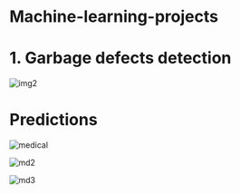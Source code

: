 # Machine-learning-projects
# 1. Garbage defects detection
![img2](https://github.com/yasirrustam06/Machine-learning-projects/assets/98689629/add60469-c46e-42d8-8e3c-e44df8fbb9f3)
# Predictions
![medical](https://github.com/yasirrustam06/Machine-learning-projects/assets/98689629/714df519-609d-48c6-a9f2-7e6047c83e7c)


![md2](https://github.com/yasirrustam06/Machine-learning-projects/assets/98689629/5e3d699e-c283-4641-b0bf-e76d887a5644)


![md3](https://github.com/yasirrustam06/Machine-learning-projects/assets/98689629/cb0d4d94-39bd-4114-a45a-e2d156d9a9d9)
